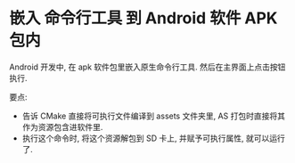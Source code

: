 # 嵌入 命令行工具 到 Android 软件 APK 包内

Android 开发中, 在 apk 软件包里嵌入原生命令行工具. 然后在主界面上点击按钮执行.

要点: 
- 告诉 CMake 直接将可执行文件编译到 assets 文件夹里, AS 打包时直接将其作为资源包含进软件里.
- 执行这个命令时, 将这个资源解包到 SD 卡上, 并赋予可执行属性, 就可以运行了.

